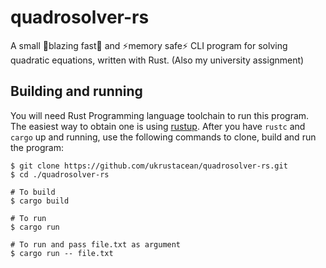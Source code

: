# quadrosolver-rs
A small 🚀blazing fast🚀 and ⚡memory safe⚡ CLI program for solving
quadratic equations, written with Rust. (Also my university assignment)

## Building and running

You will need Rust Programming language toolchain to run this program.
The easiest way to obtain one is using [rustup](https://rustup.rs/).
After you have `rustc` and `cargo` up and running, use the following
commands to clone, build and run the program:

```shell
$ git clone https://github.com/ukrustacean/quadrosolver-rs.git
$ cd ./quadrosolver-rs

# To build
$ cargo build

# To run
$ cargo run

# To run and pass file.txt as argument
$ cargo run -- file.txt
```